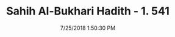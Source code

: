 ---
title        : "Sahih Al-Bukhari Hadith - 1. 541"
date         : 7/25/2018 1:50:30 PM
draft        : false
type         : "hadith"
layout       : "hadith"
BookCode     : "SHB"
VolumeNumber : "1"
HadithNumber : "541"
categories  :  ["Prayer Times-Superiority of the 'Isha' prayer"]
tags  :  ["Aisha"]
---